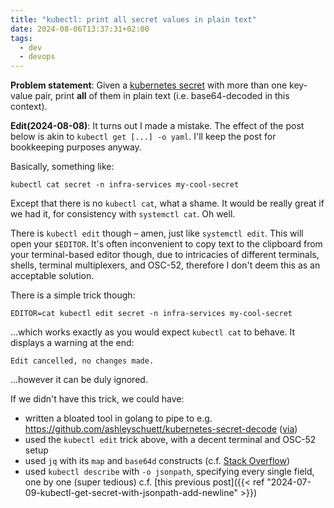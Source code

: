 ```yaml
---
title: "kubectl: print all secret values in plain text"
date: 2024-08-06T13:37:31+02:00
tags:
  - dev
  - devops
---
```


**Problem statement**: Given a [kubernetes
secret](https://kubernetes.io/docs/concepts/configuration/secret/) with more
than one key-value pair, print **all** of them in plain text (i.e.
base64-decoded in this context).

<!--more-->

**Edit(2024-08-08)**: It turns out I made a mistake. The effect of the post
below is akin to `kubectl get [...] -o yaml`. I'll keep the post for
bookkeeping purposes anyway.

Basically, something like:

```shell
kubectl cat secret -n infra-services my-cool-secret
```

Except that there is no `kubectl cat`, what a shame. It would be really great if
we had it, for consistency with `systemctl cat`. Oh well.

There is `kubectl edit` though – amen, just like `systemctl edit`. This will
open your `$EDITOR`. It's often inconvenient to copy text to the clipboard from
your terminal-based editor though, due to intricacies of different terminals,
shells, terminal multiplexers, and OSC-52, therefore I don't deem this as an
acceptable solution.

There is a simple trick though:

```shell
EDITOR=cat kubectl edit secret -n infra-services my-cool-secret
```

...which works exactly as you would expect `kubectl cat` to behave. It displays
a warning at the end:

```
Edit cancelled, no changes made.
```

...however it can be duly ignored.

If we didn't have this trick, we could have:

- written a bloated tool in golang to pipe to e.g. https://github.com/ashleyschuett/kubernetes-secret-decode ([via](https://itnext.io/secrets-in-plain-text-13a98f54ef97))
- used the `kubectl edit` trick above, with a decent terminal and OSC-52 setup
- used `jq` with its `map` and `base64d` constructs (c.f. [Stack
  Overflow](https://stackoverflow.com/questions/50286066/kubernetes-kubectl-print-all-secrets))
- used `kubectl describe` with `-o jsonpath`, specifying every single field, one
  by one (super tedious) c.f. [this previous post]({{< ref "2024-07-09-kubectl-get-secret-with-jsonpath-add-newline" >}})
